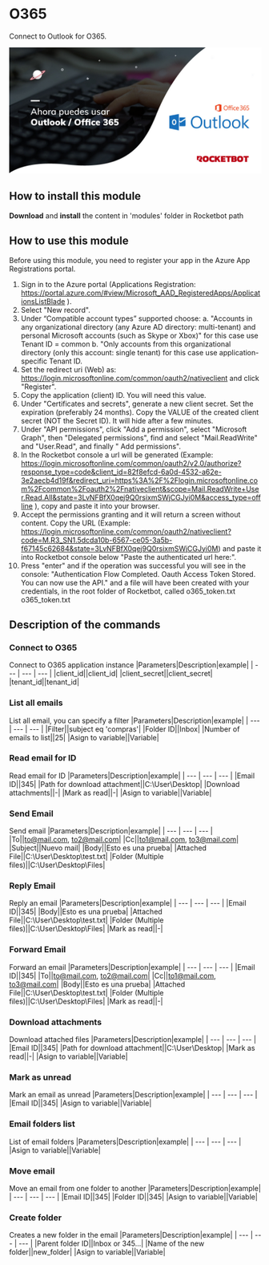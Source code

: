 



# O365
  
Connect to Outlook for O365.  
  
![banner](imgs/Banner_O365.png)
## How to install this module
  
__Download__ and __install__ the content in 'modules' folder in Rocketbot path  

## How to use this module

Before using this module, you need to register your app in the Azure App Registrations portal.

1. Sign in to the Azure portal (Applications Registration: https://portal.azure.com/#view/Microsoft_AAD_RegisteredApps/ApplicationsListBlade ).
2. Select "New record".
3. Under “Compatible account types” supported choose:
    a. "Accounts in any organizational directory (any Azure AD directory: multi-tenant) and personal Microsoft accounts (such as Skype or Xbox)" for this case use Tenant ID = common
    b. "Only accounts from this organizational directory (only this account: single tenant) for this case use application-specific Tenant ID.
4. Set the redirect uri (Web) as: https://login.microsoftonline.com/common/oauth2/nativeclient and click "Register".
5. Copy the application (client) ID. You will need this value.
6. Under "Certificates and secrets", generate a new client secret. Set the expiration (preferably 24 months). Copy the VALUE of the created client secret (NOT the Secret ID). It will hide after a few minutes.
7. Under "API permissions", click "Add a permission", select "Microsoft Graph", then "Delegated permissions", find and select "Mail.ReadWrite" and "User.Read", and finally " Add permissions".
8. In the Rocketbot console a url will be generated (Example: https://login.microsoftonline.com/common/oauth2/v2.0/authorize?response_type=code&client_id=82f8efcd-6a0d-4532-a62e-3e2aecb4d19f&redirect_uri=https%3A%2F%2Flogin.microsoftonline.com%2Fcommon%2Foauth2%2Fnativeclient&scope=Mail.ReadWrite+User.Read.All&state=3LvNFBfX0qej9Q0rsixmSWjCGJyi0M&access_type=offline ), copy and paste it into your browser.
9. Accept the permissions granting and it will return a screen without content. Copy the URL (Example: https://login.microsoftonline.com/common/oauth2/nativeclient?code=M.R3_SN1.5dcda10b-6567-ce05-3a5b-f67145c62684&state=3LvNFBfX0qej9Q0rsixmSWjCGJyi0M) and paste it into Rocketbot console below "Paste the authenticated url here:".
10. Press "enter" and if the operation was successful you will see in the console: "Authentication Flow Completed. Oauth Access Token Stored. You can now use the API." and a file will have been created with your credentials, in the root folder of Rocketbot, called o365_token.txt
o365_token.txt

## Description of the commands

### Connect to O365
  
Connect to O365 application instance
|Parameters|Description|example|
| --- | --- | --- |
|client_id||client_id|
|client_secret||client_secret|
|tenant_id||tenant_id|

### List all emails
  
List all email, you can specify a filter
|Parameters|Description|example|
| --- | --- | --- |
|Filter||subject eq 'compras'|
|Folder ID||Inbox|
|Number of emails to list||25|
|Asign to variable||Variable|

### Read email for ID
  
Read email for ID
|Parameters|Description|example|
| --- | --- | --- |
|Email ID||345|
|Path for download attachment||C:\User\Desktop|
|Download attachments||-|
|Mark as read||-|
|Asign to variable||Variable|

### Send Email
  
Send email
|Parameters|Description|example|
| --- | --- | --- |
|To||to@mail.com, to2@mail.com|
|Cc||to1@mail.com, to3@mail.com|
|Subject||Nuevo mail|
|Body||Esto es una prueba|
|Attached File||C:\User\Desktop\test.txt|
|Folder (Multiple files)||C:\User\Desktop\Files|

### Reply Email
  
Reply an email
|Parameters|Description|example|
| --- | --- | --- |
|Email ID||345|
|Body||Esto es una prueba|
|Attached File||C:\User\Desktop\test.txt|
|Folder (Multiple files)||C:\User\Desktop\Files|
|Mark as read||-|

### Forward Email
  
Forward an email
|Parameters|Description|example|
| --- | --- | --- |
|Email ID||345|
|To||to@mail.com, to2@mail.com|
|Cc||to1@mail.com, to3@mail.com|
|Body||Esto es una prueba|
|Attached File||C:\User\Desktop\test.txt|
|Folder (Multiple files)||C:\User\Desktop\Files|
|Mark as read||-|

### Download attachments
  
Download attached files
|Parameters|Description|example|
| --- | --- | --- |
|Email ID||345|
|Path for download attachment||C:\User\Desktop|
|Mark as read||-|
|Asign to variable||Variable|

### Mark as unread
  
Mark an email as unread
|Parameters|Description|example|
| --- | --- | --- |
|Email ID||345|
|Asign to variable||Variable|

### Email folders list
  
List of email folders
|Parameters|Description|example|
| --- | --- | --- |
|Asign to variable||Variable|

### Move email
  
Move an email from one folder to another
|Parameters|Description|example|
| --- | --- | --- |
|Email ID||345|
|Folder ID||345|
|Asign to variable||Variable|

### Create folder
  
Creates a new folder in the email
|Parameters|Description|example|
| --- | --- | --- |
|Parent folder ID||Inbox or 345...|
|Name of the new folder||new_folder|
|Asign to variable||Variable|
